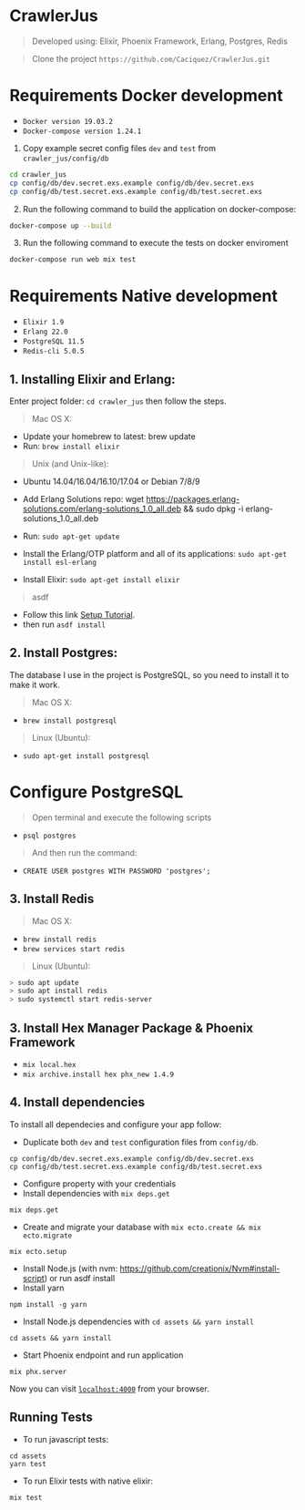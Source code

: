 # CrawlerJus

> Developed using: Elixir, Phoenix Framework, Erlang, Postgres, Redis

> Clone the project
  `https://github.com/Caciquez/CrawlerJus.git`

# Requirements Docker development

- `Docker version 19.03.2`
- `Docker-compose version 1.24.1`

1. Copy example secret config files `dev` and `test` from `crawler_jus/config/db`

  ```bash
  cd crawler_jus
  cp config/db/dev.secret.exs.example config/db/dev.secret.exs
  cp config/db/test.secret.exs.example config/db/test.secret.exs
  ```
2. Run the following command to build the application on docker-compose:

```bash
docker-compose up --build
```

3. Run the following command to execute the tests on docker enviroment

```bash
docker-compose run web mix test
```

# Requirements Native development

- `Elixir 1.9`
- `Erlang 22.0`
- `PostgreSQL 11.5`
- `Redis-cli 5.0.5`

## 1. Installing Elixir and Erlang:

  Enter project folder: ``cd crawler_jus`` then follow the steps.

> Mac OS X:

  * Update your homebrew to latest: brew update
  * Run: ``brew install elixir``

> Unix (and Unix-like):

  * Ubuntu 14.04/16.04/16.10/17.04 or Debian 7/8/9

  * Add Erlang Solutions repo: wget https://packages.erlang-solutions.com/erlang-solutions_1.0_all.deb && sudo dpkg -i erlang-solutions_1.0_all.deb
  * Run: ``sudo apt-get update``
  * Install the Erlang/OTP platform and all of its applications: ``sudo apt-get install esl-erlang``
  * Install Elixir: ``sudo apt-get install elixir``

> asdf
  * Follow this link [Setup Tutorial](https://github.com/asdf-vm/asdf#setup).
  * then run 
  ``
  asdf install
  ``

## 2. Install Postgres:

The database I use in the project is PostgreSQL, so you need to install it to make it work.

> Mac OS X:

* ``brew install postgresql``

> Linux (Ubuntu):

* ``sudo apt-get install postgresql``

# Configure PostgreSQL

> Open terminal and execute the following scripts

* ``psql postgres``

> And then run the command:

* ``CREATE USER postgres WITH PASSWORD 'postgres';``

## 3. Install Redis

> Mac OS X:

* ``brew install redis``
* ``brew services start redis``

> Linux (Ubuntu):

```bash
> sudo apt update
> sudo apt install redis
> sudo systemctl start redis-server
```

## 3. Install Hex Manager Package & Phoenix Framework

  * ``mix local.hex``
  * ``mix archive.install hex phx_new 1.4.9``

## 4. Install dependencies


To install all dependecies and configure your app follow:

  * Duplicate both `dev` and `test` configuration files from `config/db`.

  ```
  cp config/db/dev.secret.exs.example config/db/dev.secret.exs
  cp config/db/test.secret.exs.example config/db/test.secret.exs
  ```

  * Configure property with your credentials
  * Install dependencies with `mix deps.get`

  ```
  mix deps.get
  ```

  * Create and migrate your database with `mix ecto.create && mix ecto.migrate`

  ```
  mix ecto.setup
  ```

  * Install Node.js (with nvm: https://github.com/creationix/Nvm#install-script) or run asdf install
  * Install yarn

  ```
  npm install -g yarn
  ```

  * Install Node.js dependencies with `cd assets && yarn install`

  ```
  cd assets && yarn install
  ````

  * Start Phoenix endpoint and run application

  ```
  mix phx.server
  ```

Now you can visit [`localhost:4000`](http://localhost:4000) from your browser.

## Running Tests

  * To run javascript tests:

  ```
  cd assets
  yarn test
  ```

  * To run Elixir tests with native elixir:

  ```
  mix test
  ```



